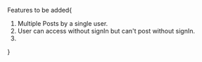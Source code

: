 Features to be added{
  1) Multiple Posts by a single user.
  2) User can access without signIn but can't post without signIn.
  3) 
}
